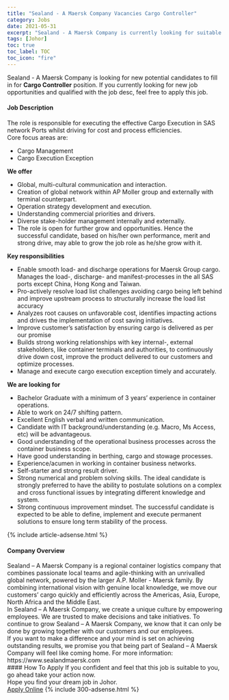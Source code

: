 ```yaml
---
title: "Sealand - A Maersk Company Vacancies Cargo Controller" 
category: Jobs 
date: 2021-05-31 
excerpt: "Sealand - A Maersk Company is currently looking for suitable person to fill in the Cargo Controller which based in Johor" 
tags: [Johor] 
toc: true 
toc_label: TOC 
toc_icon: "fire" 
--- 
```


<p>Sealand - A Maersk Company is looking for new potential candidates to fill in for <b>Cargo Controller</b> position. If you currently looking for new job opportunities and qualified with the job desc, feel free to apply this job.
</p><div><div><h4>Job Description</h4></div><div><div><span><div><div>The role is responsible for executing the effective Cargo Execution in SAS network Ports whilst driving for cost and process efficiencies.<div>Core focus areas are:</div><ul><li>Cargo Management</li><li>Cargo Execution Exception</li></ul><strong>We offer</strong><ul><li>Global, multi-cultural communication and interaction.</li><li>Creation of global network within AP Moller group and externally with terminal counterpart.</li><li>Operation strategy development and execution.</li><li>Understanding commercial priorities and drivers.</li><li>Diverse stake-holder management internally and externally.</li><li>The role is open for further grow and opportunities. Hence the successful candidate, based on his/her own performance, merit and strong drive, may able to grow the job role as he/she grow with it.</li></ul><div><strong>Key responsibilities</strong></div><ul><li>Enable smooth load- and discharge operations for Maersk Group cargo. Manages the load-, discharge- and manifest-processes in the all SAS ports except China, Hong Kong and Taiwan.</li><li>Pro-actively resolve load list challenges avoiding cargo being left behind and improve upstream process to structurally increase the load list accuracy</li><li>Analyzes root causes on unfavorable cost, identifies impacting actions and drives the implementation of cost saving initiatives.</li><li>Improve customer&#8217;s satisfaction by ensuring cargo is delivered as per our promise</li><li>Builds strong working relationships with key internal-, external stakeholders, like container terminals and authorities, to continuously drive down cost, improve the product delivered to our customers and optimize processes.</li><li>Manage and execute cargo execution exception timely and accurately.</li></ul><strong>We are looking for</strong><ul><li>Bachelor Graduate with a minimum of 3 years&#8217; experience in container operations.</li><li>Able to work on 24/7 shifting pattern.</li><li>Excellent English verbal and written communication.</li><li>Candidate with IT background/understanding (e.g. Macro, Ms Access, etc) will be advantageous.</li><li>Good understanding of the operational business processes across the container business scope.</li><li>Have good understanding in berthing, cargo and stowage processes.</li><li>Experience/acumen in working in container business networks.</li><li>Self-starter and strong result driver.</li><li>Strong numerical and problem solving skills. The ideal candidate is strongly preferred to have the ability to postulate solutions on a complex and cross functional issues by integrating different knowledge and system.</li><li>Strong continuous improvement mindset. The successful candidate is expected to be able to define, implement and execute permanent solutions to ensure long term stability of the process.</li></ul></div></div></span></div></div></div> 
{% include article-adsense.html %} 
<div><div><h4>Company Overview</h4></div><div><div><span><div><div>
<div>
		Sealand &#8211; A Maersk Company is a regional container logistics company that combines passionate local teams and agile-thinking with an unrivalled global network, powered by the larger A.P. Moller - Maersk family. By combining international vision with genuine local knowledge, we move our customers&#8217; cargo quickly and efficiently across the Americas, Asia, Europe, North Africa and the Middle East.</div>
<div>
		In Sealand &#8211; A Maersk Company, we create a unique culture by empowering employees. We are trusted to make decisions and take initiatives. To continue to grow Sealand &#8211; A Maersk Company, we know that it can only be done by growing together with our customers and our employees.</div>
<div>
		If you want to make a difference and your mind is set on achieving outstanding results, we promise you that being part of Sealand &#8211; A Maersk Company will feel like coming home. For more information: https://www.sealandmaersk.com</div>
</div></div></span></div></div></div> 
#### How To Apply 
If you confident and feel that this job is suitable to you, go ahead take your action now. <br/> 
Hope you find your dream job in Johor. <br/> 
<a href="https://www.jobstreet.com.my/en/job/cargo-controller-4579110?jobId=jobstreet-my-job-4579110&" class="btn btn--info" target="_blank" rel="nofollow noopenner">Apply Online</a> 
{% include 300-adsense.html %} 